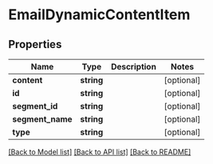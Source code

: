 # EmailDynamicContentItem

## Properties
Name | Type | Description | Notes
------------ | ------------- | ------------- | -------------
**content** | **string** |  | [optional] 
**id** | **string** |  | [optional] 
**segment_id** | **string** |  | [optional] 
**segment_name** | **string** |  | [optional] 
**type** | **string** |  | [optional] 

[[Back to Model list]](../README.md#documentation-for-models) [[Back to API list]](../README.md#documentation-for-api-endpoints) [[Back to README]](../README.md)


